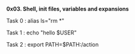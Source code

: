 **0x03. Shell, init files, variables and expansions**


Task 0 : alias ls="rm *"

Task 1 : echo "hello $USER"

Task 2 : export PATH=$PATH:/action


